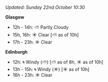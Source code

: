 *Updated: Sunday 22nd October 10:30*

**Glasgow**

* 12h - 14h: :partly_sunny: Partly Cloudy
* 15h, 16h: :sunny: Clear [:partly_sunny: as of 10h]
* 17h - 23h: :sunny: Clear

**Edinburgh**

* 12h: :cyclone: Windy (:partly_sunny:) [:partly_sunny: as of 8h, :sunny: as of 10h]
* 13h - 15h: :cyclone: Windy (:sunny:) [:sunny: as of 10h]
* 16h - 23h: :sunny: Clear
